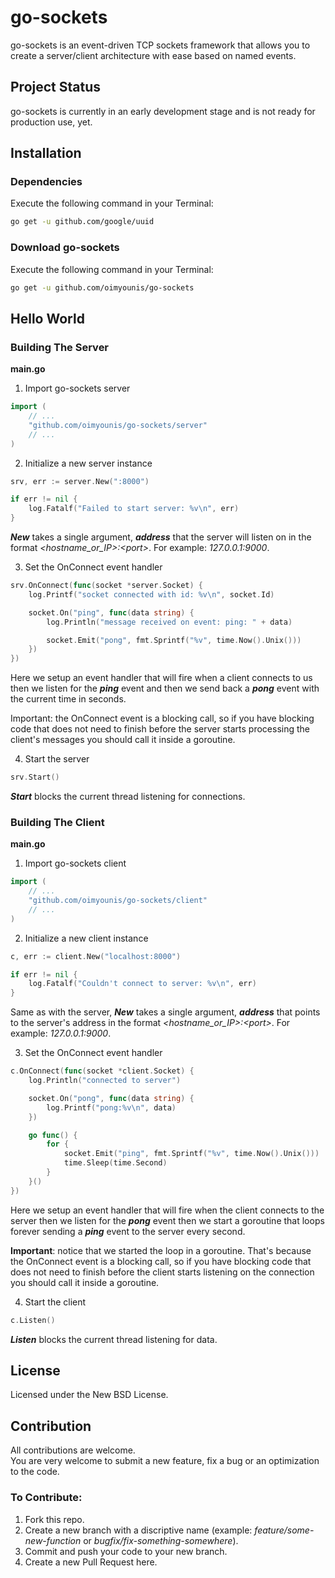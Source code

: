 # go-sockets
go-sockets is an event-driven TCP sockets framework that allows you to create a server/client architecture with ease based on named events.

## Project Status
go-sockets is currently in an early development stage and is not ready for production use, yet.

## Installation
### Dependencies
Execute the following command in your Terminal:
```bash
go get -u github.com/google/uuid
```

### Download go-sockets
Execute the following command in your Terminal:
```bash
go get -u github.com/oimyounis/go-sockets
```

## Hello World
### Building The Server

**main.go**  
1. Import go-sockets server  
```go
import (
    // ...
    "github.com/oimyounis/go-sockets/server"
    // ...
)
```

2. Initialize a new server instance
```go
srv, err := server.New(":8000")

if err != nil {
    log.Fatalf("Failed to start server: %v\n", err)
}
```
***New*** takes a single argument, ***address*** that the server will listen on in the format *\<hostname_or_IP\>:\<port\>*. For example: *127.0.0.1:9000*.

3. Set the OnConnect event handler
```go
srv.OnConnect(func(socket *server.Socket) {
    log.Printf("socket connected with id: %v\n", socket.Id)

    socket.On("ping", func(data string) {
        log.Println("message received on event: ping: " + data)

        socket.Emit("pong", fmt.Sprintf("%v", time.Now().Unix()))
    })
})
```
Here we setup an event handler that will fire when a client connects to us then we listen for the ***ping*** event and then we send back a ***pong*** event with the current time in seconds.

Important: the OnConnect event is a blocking call, so if you have blocking code that does not need to finish before the server starts processing the client's messages you should call it inside a goroutine.

4. Start the server
```go
srv.Start()
```
***Start*** blocks the current thread listening for connections.

### Building The Client

**main.go**  
1. Import go-sockets client  
```go
import (
    // ...
    "github.com/oimyounis/go-sockets/client"
    // ...
)
```

2. Initialize a new client instance
```go
c, err := client.New("localhost:8000")

if err != nil {
    log.Fatalf("Couldn't connect to server: %v\n", err)
}
```
Same as with the server, ***New*** takes a single argument, ***address*** that points to the server's address in the format *\<hostname_or_IP\>:\<port\>*. For example: *127.0.0.1:9000*.

3. Set the OnConnect event handler
```go
c.OnConnect(func(socket *client.Socket) {
    log.Println("connected to server")

    socket.On("pong", func(data string) {
        log.Printf("pong:%v\n", data)
    })

    go func() {
        for {
            socket.Emit("ping", fmt.Sprintf("%v", time.Now().Unix()))
            time.Sleep(time.Second)
        }
    }()
})
```
Here we setup an event handler that will fire when the client connects to the server then we listen for the ***pong*** event then we start a goroutine that loops forever sending a ***ping*** event to the server every second.  

**Important**: notice that we started the loop in a goroutine. That's because the OnConnect event is a blocking call, so if you have blocking code that does not need to finish before the client starts listening on the connection you should call it inside a goroutine.

4. Start the client
```go
c.Listen()
```
***Listen*** blocks the current thread listening for data.

## License
Licensed under the New BSD License.  

## Contribution
All contributions are welcome.  
You are very welcome to submit a new feature, fix a bug or an optimization to the code.  
### To Contribute:
1. Fork this repo.
2. Create a new branch with a discriptive name (example: *feature/some-new-function* or *bugfix/fix-something-somewhere*).
3. Commit and push your code to your new branch.
4. Create a new Pull Request here.  
